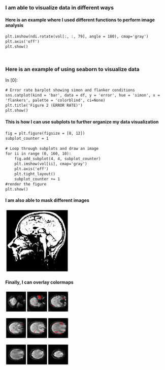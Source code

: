 ### I am able to visualize data in different ways

#### Here is an example where I used different functions to perform image analysis

    plt.imshow(ndi.rotate(vol[:, :, 79], angle = 180), cmap='gray')
    plt.axis('off')
    plt.show()


<img width="200"  src=''>

### Here is an example of using seaborn to visualize data
In [0]:

    # Error rate barplot showing simon and flanker conditions
    sns.catplot(kind = 'bar', data = df, y = 'error', hue = 'simon', x = 'flankers', palette = 'colorblind', ci=None)
    plt.title('Figure 2 (ERROR RATE)')
    plt.show()
    


#### This is how I can use subplots to further organize my data visualization

    fig = plt.figure(figsize = [8, 12])
    subplot_counter = 1

    # Loop through subplots and draw an image 
    for ii in range (0, 160, 10): 
        fig.add_subplot(4, 4, subplot_counter) 
        plt.imshow(vol[ii], cmap='gray')
        plt.axis('off')
        plt.tight_layout()
        subplot_counter += 1 
    #render the figure 
    plt.show()

#### I am also able to mask different images

<img width="200"  src='a-6.png'>

#### Finally, I can overlay colormaps

<img width="200"  src='a-7.png'>

     
